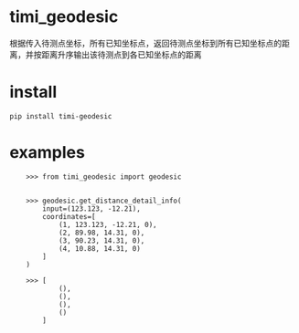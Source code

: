# timi_geodesic
根据传入待测点坐标，所有已知坐标点，返回待测点坐标到所有已知坐标点的距离，并按距离升序输出该待测点到各已知坐标点的距离

# install 
```
pip install timi-geodesic
```

# examples

```
    >>> from timi_geodesic import geodesic


    >>> geodesic.get_distance_detail_info(
        input=(123.123, -12.21),
        coordinates=[
            (1, 123.123, -12.21, 0),
            (2, 89.98, 14.31, 0),
            (3, 90.23, 14.31, 0),
            (4, 10.88, 14.31, 0)
        ]
    )
    
    >>> [
            (),
            (),
            (),
            ()
        ]

```
